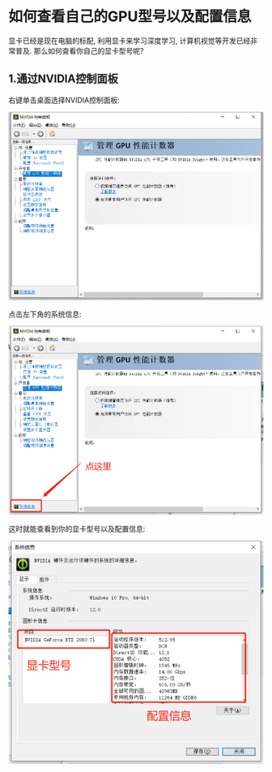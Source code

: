 # 如何查看自己的GPU型号以及配置信息

显卡已经是现在电脑的标配, 利用显卡来学习深度学习, 计算机视觉等开发已经非常普及. 那么如何查看你自己的显卡型号呢?

## 1.通过NVIDIA控制面板
右键单击桌面选择NVIDIA控制面板:

![](1.png)

点击左下角的系统信息:

![](2.png)

这时就能查看到你的显卡型号以及配置信息:

![](3.png)



